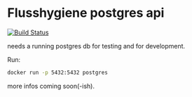# Flusshygiene postgres api

[![Build Status](https://travis-ci.org/fabianmoronzirfas/flusshygiene-postgres-api.svg?branch=master)](https://travis-ci.org/fabianmoronzirfas/flusshygiene-postgres-api)

needs a running postgres db for testing and for development.

Run:

```bash
docker run -p 5432:5432 postgres
```

more infos coming soon(-ish).

<!-- trigger travis again -->
